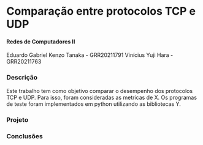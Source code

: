 # Comparação entre protocolos TCP e UDP

#### Redes de Computadores II

Eduardo Gabriel Kenzo Tanaka - GRR20211791
Vinícius Yuji Hara - GRR20211763

### Descrição

Este trabalho tem como objetivo comparar o desempenho dos protocolos TCP e UDP. Para isso, foram consideradas as metricas de X. Os programas de teste foram implementados em python utilizando as bibliotecas Y.

### Projeto

### Conclusões
